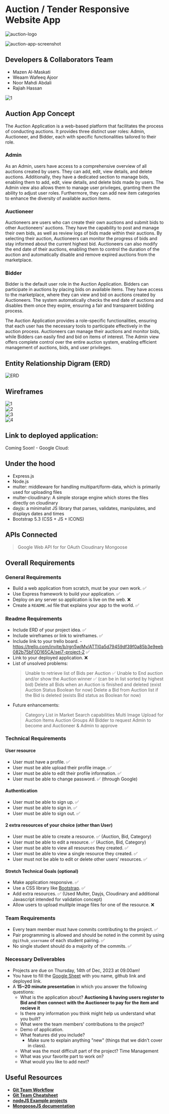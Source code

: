 # Auction / Tender Responsive Website App

![auction-logo](https://github.com/mmaskati/SEI7-Project-2/assets/814205/12ffb653-23b5-48f6-9102-efe97691dd01)


![auction-app-screenshot](https://github.com/mmaskati/SEI7-Project-2/assets/814205/f3e674c6-3fda-4746-a31b-7c1d05280454)


## Developers & Collaborators Team
- Mazen Al-Maskati
- Weaam Wafeeq Ajoor 
- Noor Mahdi Abdali 
- Rajiah Hassan
  
![1](https://github.com/mmaskati/SEI7-Project-2/assets/814205/d64295ff-8a98-4bc6-83db-4407cb0b121a)

## Auction App Concept

The Auction Application is a web-based platform that facilitates the process of conducting auctions. It provides three distinct user roles: Admin, Auctioneer, and Bidder, each with specific functionalities tailored to their role.

### Admin
As an Admin, users have access to a comprehensive overview of all auctions created by users. They can add, edit, view details, and delete auctions. Additionally, they have a dedicated section to manage bids, enabling them to add, edit, view details, and delete bids made by users. The Admin view also allows them to manage user privileges, granting them the ability to adjust user roles. Furthermore, they can add new item categories to enhance the diversity of available auction items.

### Auctioneer
Auctioneers are users who can create their own auctions and submit bids to other Auctioneers' auctions. They have the capability to post and manage their own bids, as well as review logs of bids made within their auctions. By selecting their auction, Auctioneers can monitor the progress of bids and stay informed about the current highest bid. Auctioneers can also modify the end date of their auctions, enabling them to control the duration of the auction and automatically disable and remove expired auctions from the marketplace.

### Bidder
Bidder is the default user role in the Auction Application. Bidders can participate in auctions by placing bids on available items. They have access to the marketplace, where they can view and bid on auctions created by Auctioneers. The system automatically checks the end date of auctions and disables them once they expire, ensuring a fair and transparent bidding process.

The Auction Application provides a role-specific functionalities, ensuring that each user has the necessary tools to participate effectively in the auction process. Auctioneers can manage their auctions and monitor bids, while Bidders can easily find and bid on items of interest. The Admin view offers complete control over the entire auction system, enabling efficient management of auctions, bids, and user privileges.


## Entity Relationship Digram (ERD)

![ERD](https://i.imgur.com/iTNaGm2.png)


## Wireframes
![1](https://i.imgur.com/vP2K294.png) <br>
![2](https://i.imgur.com/NeKBBfx.png)<br>
![3](https://i.imgur.com/3h3uAJt.png)<br>
![4](https://i.imgur.com/Lw8zzRS.png)<br>

## Link to deployed application: 

Coming Soon! - Google Cloud: 


## Under the hood

* Express.js
* Node.js
* multer: middleware for handling multipart/form-data, which is primarily used for uploading files
* multer-cloudinary: A simple storage engine which stores the files directly on cloudinary
* dayjs: a minimalist JS library that parses, validates, manipulates, and displays dates and times
* Bootstrap 5.3 (CSS + JS + ICONS)

## APIs Connected
  > Google Web API for for OAuth
  > Cloudinary
  > Mongoose

## Overall Requirements

### General Requirements

- Build a web application from scratch, must be your own work. ✅
- Use Express framework to build your application. ✅
- Deploy on any server so application is live on the web. ❌
- Create a `README.md` file that explains your app to the world. ✅

### Readme Requirements
- Include ERD of your project idea. ✅
- Include wireframes or link to wireframes. ✅
- Include link to your trello board. - https://trello.com/invite/b/rgn5wjMv/ATTI0a5d79459df39f0a85b3e9eeb082b75bF0D165CA/sei7-project-2  ✅
- Link to your deployed application. ❌
- List of unsolved problems:
  > Unable to retrieve list of Bids per Auction ✅
  > Unable to End auction and/or show the Auction winner ✅ (can be in list sorted by highest bid)
  > Delete all Bids when an Auction is finished and deleted (exist Auction Status Boolean for now)
  > Delete a Bid from Auction list if the Bid is deleted (exists Bid status as Boolean for now)
- Future enhancements: 
  > Category List in Market
  > Search capabilities
  > Multi Image Upload for Auction Items
  > Auction Groups
  > All Bidder to request Admin to become and Auctioneer & Admin to approve
  > 

### Technical Requirements

#### User resource 

 - User must have a profile. ✅
 - User must be able upload their profile image. ✅
 - User must be able to edit their profile information. ✅
 - User must be able to change password. ✅ (through Google)
 
#### Authentication

- User must be able to sign up. ✅
- User must be able to sign in. ✅
- User must be able to sign out. ✅


#### 2 extra resources of your choice (other than User)

- User must be able to create a resource. ✅ (Auction, Bid, Category)
- User must be able to edit a resource. ✅ (Auction, Bid, Category)
- User must be able to view all resources they created. ✅
- User must be able to view a single resource they created. ✅
- User must not be able to edit or delete other users' resources. ✅

#### Stretch Technical Goals (optional)

- Make application responsive. ✅
- Use a CSS library like [Bootstrap](https://getbootstrap.com/). ✅
- Add extra resources. ✅ (Used Multer, Dayjs, Cloudinary and additional Javascript intended for validation concept)
- Allow users to upload mulitple image files for one of the resource. ❌

### Team Requirements

- Every team member must have commits contributing to the project. ✅
- Pair programming is allowed and should be noted in the commit by using `@github_username` of each student pairing. ✅
- No single student should do a majority of the commits. ✅

### Necessary Deliverables

- Projects are due on Thursday, 14th of Dec, 2023 at 09.00am! 
- You have to fill the [Google Sheet](https://docs.google.com/spreadsheets/d/1hU2erJW_6y0Bkmztg9HkdXX25ekVyKAEEhzGlLtxrmM/edit#gid=1647772493) with you name, github link and deployed link.
- A **15~20 minute presentation** in which you answer the following questions:
  - What is the application about? **Auctioning & having users register to Bid and then connect with the Auctioneer to pay for the item and recieve it**
  - Is there any information you think might help us understand what you built?
  - What were the team members' contributions to the project?
  - Demo of application.
  - What features did you include?
    - Make sure to explain anything "new" (things that we didn't cover in class).
  - What was the most difficult part of the project? Time Management
  - What was your favorite part to work on?
  - What would you like to add next?


## Useful Resources

- **[Git Team Workflow](https://www.atlassian.com/git/tutorials/comparing-workflows)**
- **[Git Team Cheatsheet](https://jameschambers.co/writing/git-team-workflow-cheatsheet/)**
- **[nodeJS Example projects](https://github.com/sqreen/awesome-nodejs-projects)**
- **[MongooseJS documentation](https://mongoosejs.com/docs/index.html)**

